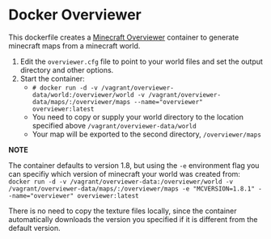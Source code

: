 # Docker Overviewer

This dockerfile creates a [Minecraft Overviewer](overviewer.org) container  to
generate minecraft maps from a minecraft world.

1. Edit the `overviewer.cfg` file to point to your world files and set the output directory and other options.
2. Start the container:
    - `# docker run -d -v /vagrant/overviewer-data/world:/overviewer/world -v /vagrant/overviewer-data/maps/:/overviewer/maps --name="overviewer" overviewer:latest`
    - You need to copy or supply your world directory to the location specified above `/vagrant/overviewer-data/world`
    - Your map will be exported to the second directory, `/overviewer/maps`

**NOTE**

The container defaults to version 1.8, but using the `-e` environment flag you can specifiy which version of minecraft your world was created from:
`docker run -d -v /vagrant/overviewer-data:/overviewer/world -v /vagrant/overviewer-data/maps/:/overviewer/maps -e "MCVERSION=1.8.1" --name="overviewer" overviewer:latest`

There is no need to copy the texture files locally, since the container
automatically downloads the version you specified if it is different from the 
default version.

